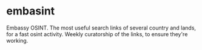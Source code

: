 # embasint
Embassy OSINT. The most useful search links of several country and lands, for a fast osint activity. Weekly curatorship of the links, to ensure they're working.
